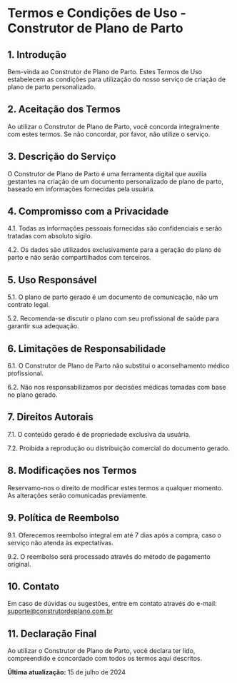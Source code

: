 
# Termos e Condições de Uso - Construtor de Plano de Parto

## 1. Introdução

Bem-vinda ao Construtor de Plano de Parto. Estes Termos de Uso estabelecem as condições para utilização do nosso serviço de criação de plano de parto personalizado.

## 2. Aceitação dos Termos

Ao utilizar o Construtor de Plano de Parto, você concorda integralmente com estes termos. Se não concordar, por favor, não utilize o serviço.

## 3. Descrição do Serviço

O Construtor de Plano de Parto é uma ferramenta digital que auxilia gestantes na criação de um documento personalizado de plano de parto, baseado em informações fornecidas pela usuária.

## 4. Compromisso com a Privacidade

4.1. Todas as informações pessoais fornecidas são confidenciais e serão tratadas com absoluto sigilo.

4.2. Os dados são utilizados exclusivamente para a geração do plano de parto e não serão compartilhados com terceiros.

## 5. Uso Responsável

5.1. O plano de parto gerado é um documento de comunicação, não um contrato legal.

5.2. Recomenda-se discutir o plano com seu profissional de saúde para garantir sua adequação.

## 6. Limitações de Responsabilidade

6.1. O Construtor de Plano de Parto não substitui o aconselhamento médico profissional.

6.2. Não nos responsabilizamos por decisões médicas tomadas com base no plano gerado.

## 7. Direitos Autorais

7.1. O conteúdo gerado é de propriedade exclusiva da usuária.

7.2. Proibida a reprodução ou distribuição comercial do documento gerado.

## 8. Modificações nos Termos

Reservamo-nos o direito de modificar estes termos a qualquer momento. As alterações serão comunicadas previamente.

## 9. Política de Reembolso

9.1. Oferecemos reembolso integral em até 7 dias após a compra, caso o serviço não atenda às expectativas.

9.2. O reembolso será processado através do método de pagamento original.

## 10. Contato

Em caso de dúvidas ou sugestões, entre em contato através do e-mail: suporte@construtordeplano.com.br

## 11. Declaração Final

Ao utilizar o Construtor de Plano de Parto, você declara ter lido, compreendido e concordado com todos os termos aqui descritos.

**Última atualização:** 15 de julho de 2024
